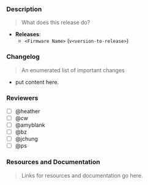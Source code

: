 ### Description
> What does this release do?

- **Releases**:
  - `<Firmware Name>` (`v<version-to-release>`)

### Changelog
> An enumerated list of important changes

- put content here.

### Reviewers

- [ ] @heather
- [ ] @cw
- [ ] @amyblank
- [ ] @bz
- [ ] @jchung
- [ ] @ps

### Resources and Documentation
> Links for resources and documentation go here.
